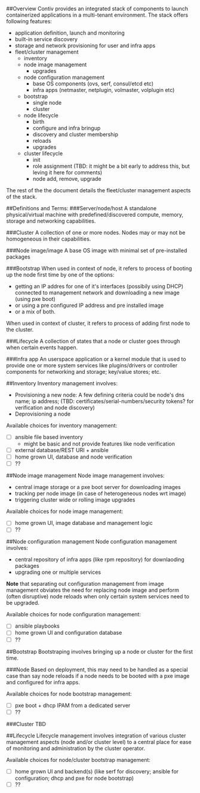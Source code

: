 ##Overview
Contiv provides an integrated stack of components to launch containerized applications in
a multi-tenant environment. The stack offers following features:
- application definition, launch and monitoring
- built-in service discovery
- storage and network provisioning for user and infra apps
- fleet/cluster management
   - inventory
   - node image management
     -  upgrades
   - node configuration management
     - base OS components (ovs, serf, consul/etcd etc)
     - infra apps (netmaster, netplugin, volmaster, volplugin etc)
   - bootstrap
     - single node
     - cluster
   - node lifecycle
     - birth
     - configure and infra bringup
     - discovery and cluster membership
     - reloads
     - upgrades
   - cluster lifecycle
     - init
     - role assignment (TBD: it might be a bit early to address this, but leving it here for comments)
     - node add, remove, upgrade

The rest of the the document details the fleet/cluster management aspects of the stack.

##Definitions and Terms:
###Server/node/host
A standalone physical/virtual machine with predefined/discovered compute, memory, storage and networking capabilities.

###Cluster
A collection of one or more nodes. Nodes may or may not be homogeneous in their capabilities.

###Node image/image
A base OS image with minimal set of pre-installed packages

###Bootstrap
When used in context of node, it refers to process of booting up the node first time by one of the options:
 - getting an IP addres for one of it's interfaces (possibily using DHCP) connected to management network
   and downloading a new image (using pxe boot)
 - or using a pre configured IP address and pre installed image
 - or a mix of both.
 
When used in context of cluster, it refers to process of adding first node to the cluster.

###Lifecycle
A collection of states that a node or cluster goes through when certain events happen.

###Infra app
An userspace application or a kernel module that is used to provide one or more system services like plugins/drivers or controller components for networking and storage; key/value stores; etc.

##Inventory
Inventory management involves:
 - Provisioning a new node: A few defining criteria could be node's dns name; ip address; (TBD: certificates/serial-numbers/security tokens? for verification and node discovery)
 - Deprovisioning a node

Available choices for inventory management:
 - [ ] ansible file based inventory
   - might be basic and not provide features like node verification
 - [ ] external database/REST URI + ansible 
 - [ ] home grown UI, database and node verification
 - [ ] ??

##Node image management
Node image management involves:
 - central image storage or a pxe boot server for downloading images
 - tracking per node image (in case of heterogeneous nodes wrt image)
 - triggering cluster wide or rolling image upgrades

Available choices for node image management:
 - [ ] home grown UI, image database and management logic
 - [ ] ??

##Node configuration management
Node configuration management involves:
 - central repository of infra apps (like rpm repository) for downlaoding packages
 - upgrading one or multiple services

**Note** that separating out configuration management from image management obviates the need for replacing node image and perform (often disruptive) node reloads when only certain system services need to be upgraded.

Available choices for node configuration management:
 - [ ] ansible playbooks 
 - [ ] home grown UI and configuration database
 - [ ] ??

##Bootstrap
Bootstraping involves bringing up a node or cluster for the first time.

###Node
Based on deployment, this may need to be handled as a special case than say node reloads if a node needs to be booted with a pxe image and configured for infra apps.

Available choices for node bootstrap management:
 - [ ] pxe boot + dhcp IPAM from a dedicated server
 - [ ] ??

###Cluster
TBD

##Lifecycle
Lifecycle management involves integration of various cluster management aspects (node and/or cluster level) to a central place for ease of monitoring and administration by the cluster operator. 
 
Available choices for node/cluster bootstrap management:
 - [ ] home grown UI and backend(s) (like serf for discovery; ansible for configuration; dhcp and pxe for node bootstrap)
 - [ ] ??
